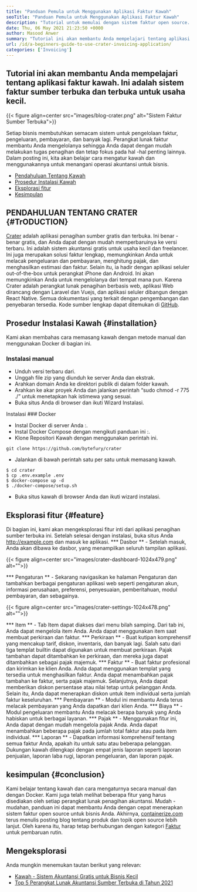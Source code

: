 ```yaml
---
title: "Panduan Pemula untuk Menggunakan Aplikasi Faktur Kawah" 
seoTitle: "Panduan Pemula untuk Menggunakan Aplikasi Faktur Kawah" 
description: "Tutorial untuk memulai dengan sistem faktur open source. Pedoman kawah ini membantu Anda terbiasa dengan konsep dan fitur inti." 
date: Thu, 06 May 2021 21:23:50 +0000
author: Masood Anwer
summary: "Tutorial ini akan membantu Anda mempelajari tentang aplikasi faktur kawah. Ini adalah sistem faktur sumber terbuka dan terbuka untuk usaha kecil." 
url: /id/a-beginners-guide-to-use-crater-invoicing-application/
categories: ['Invoicing']
---
```


## Tutorial ini akan membantu Anda mempelajari tentang aplikasi faktur kawah. Ini adalah sistem faktur sumber terbuka dan terbuka untuk usaha kecil.

{{< figure align=center src="images/blog-crater.png" alt="Sistem Faktur Sumber Terbuka">}}

Setiap bisnis membutuhkan semacam sistem untuk pengelolaan faktur, pengeluaran, pembayaran, dan banyak lagi. Perangkat lunak faktur membantu Anda mengelolanya sehingga Anda dapat dengan mudah melakukan tugas penagihan dan tetap fokus pada hal -hal penting lainnya. Dalam posting ini, kita akan belajar cara mengatur kawah dan menggunakannya untuk menangani operasi akuntansi untuk bisnis.
  * [Pendahuluan Tentang Kawah][1]
  * [Prosedur Instalasi Kawah][2]
  * [Eksplorasi fitur][3]
  * [Kesimpulan][4]

## PENDAHULUAN TENTANG CRATER {#TrODUCTION}
[Crater][5] adalah aplikasi penagihan sumber gratis dan terbuka. Ini benar -benar gratis, dan Anda dapat dengan mudah memperbaruinya ke versi terbaru. Ini adalah sistem akuntansi gratis untuk usaha kecil dan freelancer. Ini juga merupakan solusi faktur lengkap, memungkinkan Anda untuk melacak pengeluaran dan pembayaran, menghitung pajak, dan menghasilkan estimasi dan faktur. Selain itu, ia hadir dengan aplikasi seluler out-of-the-box untuk perangkat iPhone dan Android. Ini akan memungkinkan Anda untuk mengelolanya dari tempat mana pun. Karena Crater adalah perangkat lunak penagihan berbasis web, aplikasi Web dirancang dengan Laravel dan Vuejs, dan aplikasi seluler dibangun dengan React Native. Semua dokumentasi yang terkait dengan pengembangan dan penyebaran tersedia. Kode sumber lengkap dapat ditemukan di [GitHub][6].

## Prosedur Instalasi Kawah {#installation}
Kami akan membahas cara memasang kawah dengan metode manual dan menggunakan Docker di bagian ini.

### Instalasi manual
  * Unduh versi terbaru dari.
  * Unggah file zip yang diunduh ke server Anda dan ekstrak.
  * Arahkan domain Anda ke direktori publik di dalam folder kawah.
  * Arahkan ke akar proyek Anda dan jalankan perintah “sudo chmod -r 775 ./” untuk menetapkan hak istimewa yang sesuai.
  * Buka situs Anda di browser dan ikuti Wizard Instalasi.

Instalasi ### Docker
  * Instal Docker di server Anda :.
  * Instal Docker Compose dengan mengikuti panduan ini :.
  * Klone Repositori Kawah dengan menggunakan perintah ini.
```
git clone https://github.com/bytefury/crater
```
  * Jalankan di bawah perintah satu per satu untuk memasang kawah.
```
$ cd crater
$ cp .env.example .env
$ docker-compose up -d
$ ./docker-compose/setup.sh
```
  * Buka situs kawah di browser Anda dan ikuti wizard instalasi.

## Eksplorasi fitur {#feature}
Di bagian ini, kami akan mengeksplorasi fitur inti dari aplikasi penagihan sumber terbuka ini. Setelah selesai dengan instalasi, buka situs Anda http://example.com dan masuk ke aplikasi.
  *** Dasbor ** - Setelah masuk, Anda akan dibawa ke dasbor, yang menampilkan seluruh tampilan aplikasi.

{{< figure align=center src="images/crater-dashboard-1024x479.png" alt="">}}

  *** Pengaturan ** - Sekarang navigasikan ke halaman Pengaturan dan tambahkan berbagai pengaturan aplikasi web seperti pengaturan akun, informasi perusahaan, preferensi, penyesuaian, pemberitahuan, modul pembayaran, dan sebagainya.

{{< figure align=center src="images/crater-settings-1024x478.png" alt="">}}

  *** Item ** - Tab Item dapat diakses dari menu bilah samping. Dari tab ini, Anda dapat mengelola item Anda. Anda dapat menggunakan item saat membuat perkiraan dan faktur.
  *** Perkiraan ** - Buat kutipan komprehensif yang mencakup tarif, diskon, inventaris, dan banyak lagi. Salah satu dari tiga templat builtin dapat digunakan untuk membuat perkiraan. Pajak tambahan dapat ditambahkan ke perkiraan, dan mereka juga dapat ditambahkan sebagai pajak majemuk.
  *** Faktur ** - Buat faktur profesional dan kirimkan ke klien Anda. Anda dapat menggunakan templat yang tersedia untuk menghasilkan faktur. Anda dapat menambahkan pajak tambahan ke faktur, serta pajak majemuk. Selanjutnya, Anda dapat memberikan diskon persentase atau nilai tetap untuk pelanggan Anda. Selain itu, Anda dapat menerapkan diskon untuk item individual serta jumlah faktur keseluruhan.
  *** Pembayaran ** - Modul ini membantu Anda terus melacak pembayaran yang Anda dapatkan dari klien Anda.
  *** Biaya ** - Modul pengeluaran membantu Anda melacak berapa banyak yang Anda habiskan untuk berbagai layanan.
  *** Pajak ** - Menggunakan fitur ini, Anda dapat dengan mudah mengelola pajak Anda. Anda dapat menambahkan beberapa pajak pada jumlah total faktur atau pada item individual.
  *** Laporan ** - Dapatkan informasi komprehensif tentang semua faktur Anda, apakah itu untuk satu atau beberapa pelanggan. Dukungan kawah dilengkapi dengan empat jenis laporan seperti laporan penjualan, laporan laba rugi, laporan pengeluaran, dan laporan pajak.

## kesimpulan {#conclusion}
Kami belajar tentang kawah dan cara mengaturnya secara manual dan dengan Docker. Kami juga telah melihat beberapa fitur yang harus disediakan oleh setiap perangkat lunak penagihan akuntansi. Mudah -mudahan, panduan ini dapat membantu Anda dengan cepat menerapkan sistem faktur open source untuk bisnis Anda.
Akhirnya, [containerize.com][7] terus menulis posting blog tentang produk dan topik open source lebih lanjut. Oleh karena itu, harap tetap berhubungan dengan kategori [Faktur][8] untuk pembaruan rutin.

## Mengeksplorasi
Anda mungkin menemukan tautan berikut yang relevan:
  * [Kawah - Sistem Akuntansi Gratis untuk Bisnis Kecil][5]
  * [Top 5 Perangkat Lunak Akuntansi Sumber Terbuka di Tahun 2021][9]

  
[1]: #Introduction
[2]: #Installation
[3]: #Feature
[4]: #Conclusion
[5]: https://products.containerize.com/invoicing/crater/
[6]: https://github.com/bytefury/crater
[7]: https://containerize.com
[8]: https://blog.containerize.com/category/invoicing/
[9]: https://blog.containerize.com/invoicing/top-5-open-source-accounting-software-in-the-year-2021/
